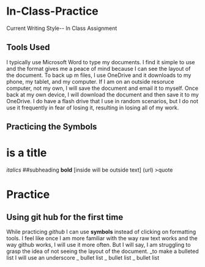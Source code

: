 # In-Class-Practice
Current Writing Style-- In Class Assignment
## Tools Used
I typically use Microsoft Word to type my documents. I find it simple to use and the format gives me a peace of mind because I can see the layout of the document. To back up m files, I use OneDrive and it downloads to my phone, my tablet, and my computer. If I am on an outside resoruce computer, not my own, I will save the document and email it to myself. Once back at my own device, I will download the document and then save it to my OneDrive. I do have a flash drive that I use in random scenarios, but I do not use it frequently in fear of losing it, resulting in losing all of my work.
## Practicing the Symbols
# is a title
*italics*
##subheading
**bold** 
[inside will be outside text] (url) >quote
# Practice
## Using git hub for the first time
While practicing *github* I can use **symbols** instead of clicking on formatting tools. 
I feel like once I am more familiar with the way raw text works and the way github works, I will use it more often. But I will say, I am struggling to grasp the idea of not seeing the layout of the document. 
_to make a bulleted list I will use an underscore
_ bullet list
_ bullet list
_ bullet list
